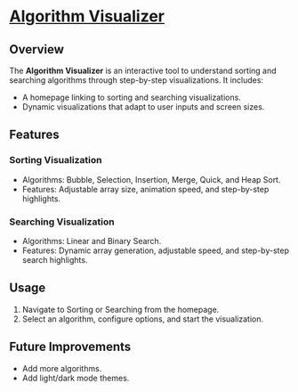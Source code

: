 # [Algorithm Visualizer](https://rohitbhojak.github.io/Algorithm-Visualizer/)

## Overview

The **Algorithm Visualizer** is an interactive tool to understand sorting and searching algorithms through step-by-step visualizations. It includes:
- A homepage linking to sorting and searching visualizations.
- Dynamic visualizations that adapt to user inputs and screen sizes.

## Features

### Sorting Visualization
- Algorithms: Bubble, Selection, Insertion, Merge, Quick, and Heap Sort.
- Features: Adjustable array size, animation speed, and step-by-step highlights.

### Searching Visualization
- Algorithms: Linear and Binary Search.
- Features: Dynamic array generation, adjustable speed, and step-by-step search highlights.

## Usage
1. Navigate to Sorting or Searching from the homepage.
2. Select an algorithm, configure options, and start the visualization.

## Future Improvements
- Add more algorithms.
- Add light/dark mode themes.
